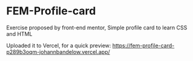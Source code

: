 # FEM-Profile-card
Exercise proposed by front-end mentor, Simple profile card to learn CSS and HTML

Uploaded it to Vercel, for a quick preview:
https://fem-profile-card-p289b3oqm-johannbandelow.vercel.app/
